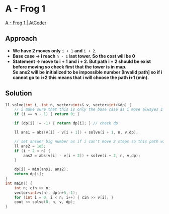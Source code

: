 # A - Frog 1
[A - Frog 1 | AtCoder](https://atcoder.jp/contests/dp/tasks/dp_a)

## Approach
- **We have 2 moves only** `i + 1` **and** `i + 2`.
- **Base case → i reach** `n - 1` l**ast tower. So the cost will be 0**
- **Statement → move to i + 1 and i + 2. But path i + 2 should be exist before moving so check first that the tower is in map. <br>
So ans2 will be initialized to be impossible number [Invalid path] so if i cannot go to i+2 this means that i will choose the path i+1 (min).**

## Solution
```cpp
ll solve(int i, int n, vector<int>& v, vector<int>&dp) {
    // i make sure that this is only the base case as i move alwayes 1 move and move 2 under check
    if (i == n - 1) { return 0; } 

    if (dp[i] != -1) { return dp[i]; } // check dp

    ll ans1 = abs(v[i] - v[i + 1]) + solve(i + 1, n, v,dp);

    // set answer big number as if i can't move 2 steps so this path will be unavailable
    ll ans2 = 1e5; 
    if (i + 2 < n) {
        ans2 = abs(v[i] - v[i + 2]) + solve(i + 2, n, v,dp);
    }

    dp[i] = min(ans1, ans2);
    return dp[i];
}
int main() {
    int n; cin >> n; 
    vector<int>v(n), dp(n+5,-1);
    for (int i = 0; i < n; i++) { cin >> v[i]; }
    cout << solve(0, n, v, dp);
}
```
